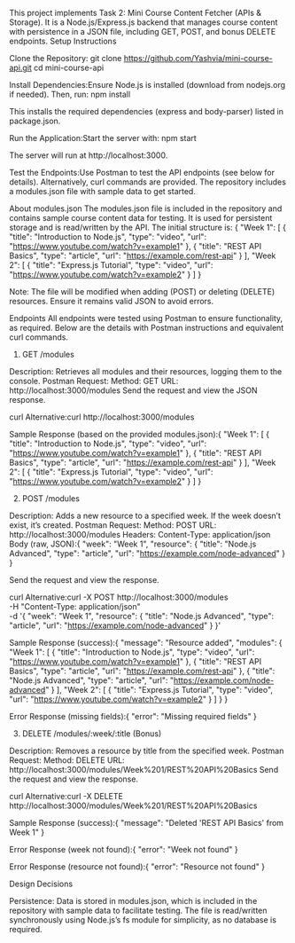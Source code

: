 This project implements Task 2: Mini Course Content Fetcher (APIs & Storage). It is a Node.js/Express.js backend that manages course content with persistence in a JSON file, including GET, POST, and bonus DELETE endpoints.
Setup Instructions

Clone the Repository:
git clone https://github.com/Yashvia/mini-course-api.git
cd mini-course-api


Install Dependencies:Ensure Node.js is installed (download from nodejs.org if needed). Then, run:
npm install

This installs the required dependencies (express and body-parser) listed in package.json.

Run the Application:Start the server with:
npm start

The server will run at http://localhost:3000.

Test the Endpoints:Use Postman to test the API endpoints (see below for details). Alternatively, curl commands are provided. The repository includes a modules.json file with sample data to get started.


About modules.json
The modules.json file is included in the repository and contains sample course content data for testing. It is used for persistent storage and is read/written by the API. The initial structure is:
{
  "Week 1": [
    {
      "title": "Introduction to Node.js",
      "type": "video",
      "url": "https://www.youtube.com/watch?v=example1"
    },
    {
      "title": "REST API Basics",
      "type": "article",
      "url": "https://example.com/rest-api"
    }
  ],
  "Week 2": [
    {
      "title": "Express.js Tutorial",
      "type": "video",
      "url": "https://www.youtube.com/watch?v=example2"
    }
  ]
}


Note: The file will be modified when adding (POST) or deleting (DELETE) resources. Ensure it remains valid JSON to avoid errors.

Endpoints
All endpoints were tested using Postman to ensure functionality, as required. Below are the details with Postman instructions and equivalent curl commands.
1. GET /modules

Description: Retrieves all modules and their resources, logging them to the console.
Postman Request:
Method: GET
URL: http://localhost:3000/modules
Send the request and view the JSON response.


curl Alternative:curl http://localhost:3000/modules


Sample Response (based on the provided modules.json):{
  "Week 1": [
    {
      "title": "Introduction to Node.js",
      "type": "video",
      "url": "https://www.youtube.com/watch?v=example1"
    },
    {
      "title": "REST API Basics",
      "type": "article",
      "url": "https://example.com/rest-api"
    }
  ],
  "Week 2": [
    {
      "title": "Express.js Tutorial",
      "type": "video",
      "url": "https://www.youtube.com/watch?v=example2"
    }
  ]
}



2. POST /modules

Description: Adds a new resource to a specified week. If the week doesn’t exist, it’s created.
Postman Request:
Method: POST
URL: http://localhost:3000/modules
Headers: Content-Type: application/json
Body (raw, JSON):{
  "week": "Week 1",
  "resource": {
    "title": "Node.js Advanced",
    "type": "article",
    "url": "https://example.com/node-advanced"
  }
}


Send the request and view the response.


curl Alternative:curl -X POST http://localhost:3000/modules \
-H "Content-Type: application/json" \
-d '{
  "week": "Week 1",
  "resource": {
    "title": "Node.js Advanced",
    "type": "article",
    "url": "https://example.com/node-advanced"
  }
}'


Sample Response (success):{
  "message": "Resource added",
  "modules": {
    "Week 1": [
      {
        "title": "Introduction to Node.js",
        "type": "video",
        "url": "https://www.youtube.com/watch?v=example1"
      },
      {
        "title": "REST API Basics",
        "type": "article",
        "url": "https://example.com/rest-api"
      },
      {
        "title": "Node.js Advanced",
        "type": "article",
        "url": "https://example.com/node-advanced"
      }
    ],
    "Week 2": [
      {
        "title": "Express.js Tutorial",
        "type": "video",
        "url": "https://www.youtube.com/watch?v=example2"
      }
    ]
  }
}


Error Response (missing fields):{
  "error": "Missing required fields"
}



3. DELETE /modules/:week/:title (Bonus)

Description: Removes a resource by title from the specified week.
Postman Request:
Method: DELETE
URL: http://localhost:3000/modules/Week%201/REST%20API%20Basics
Send the request and view the response.


curl Alternative:curl -X DELETE http://localhost:3000/modules/Week%201/REST%20API%20Basics


Sample Response (success):{
  "message": "Deleted 'REST API Basics' from Week 1"
}


Error Response (week not found):{
  "error": "Week not found"
}


Error Response (resource not found):{
  "error": "Resource not found"
}



Design Decisions

Persistence: Data is stored in modules.json, which is included in the repository with sample data to facilitate testing. The file is read/written synchronously using Node.js’s fs module for simplicity, as no database is required.
